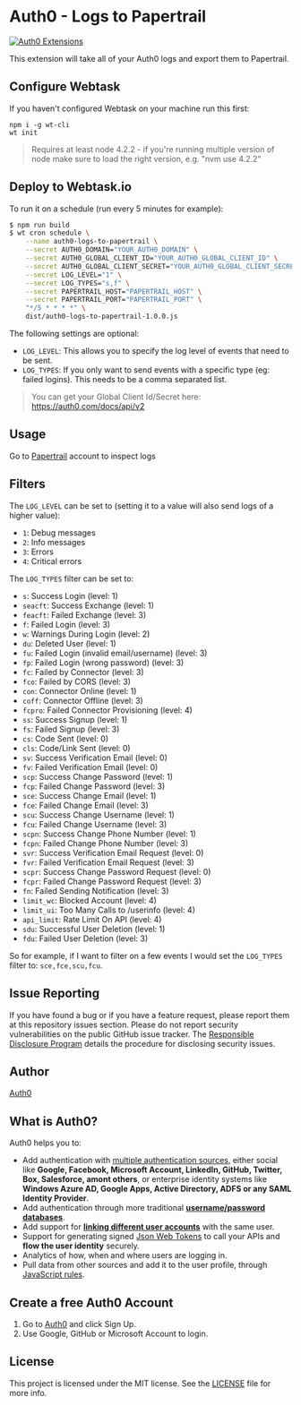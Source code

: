 # Auth0 - Logs to Papertrail

[![Auth0 Extensions](http://cdn.auth0.com/extensions/assets/badge.svg)](https://sandbox.it.auth0.com/api/run/auth0-extensions/extensions-badge?webtask_no_cache=1)

This extension will take all of your Auth0 logs and export them to Papertrail.

## Configure Webtask

If you haven't configured Webtask on your machine run this first:

```
npm i -g wt-cli
wt init
```

> Requires at least node 4.2.2 - if you're running multiple version of node make sure to load the right version, e.g. "nvm use 4.2.2"

## Deploy to Webtask.io

To run it on a schedule (run every 5 minutes for example):

```bash
$ npm run build
$ wt cron schedule \
    --name auth0-logs-to-papertrail \
    --secret AUTH0_DOMAIN="YOUR_AUTH0_DOMAIN" \
    --secret AUTH0_GLOBAL_CLIENT_ID="YOUR_AUTH0_GLOBAL_CLIENT_ID" \
    --secret AUTH0_GLOBAL_CLIENT_SECRET="YOUR_AUTH0_GLOBAL_CLIENT_SECRET" \
    --secret LOG_LEVEL="1" \
    --secret LOG_TYPES="s,f" \
    --secret PAPERTRAIL_HOST="PAPERTRAIL_HOST" \
    --secret PAPERTRAIL_PORT="PAPERTRAIL_PORT" \
    "*/5 * * * *" \
    dist/auth0-logs-to-papertrail-1.0.0.js
```


The following settings are optional:

 - `LOG_LEVEL`: This allows you to specify the log level of events that need to be sent.
 - `LOG_TYPES`: If you only want to send events with a specific type (eg: failed logins). This needs to be a comma separated list.

> You can get your Global Client Id/Secret here: https://auth0.com/docs/api/v2

## Usage

Go to [Papertrail](https://www.papertrail.com) account to inspect logs

## Filters

The `LOG_LEVEL` can be set to (setting it to a value will also send logs of a higher value):

 - `1`: Debug messages
 - `2`: Info messages
 - `3`: Errors
 - `4`: Critical errors

The `LOG_TYPES` filter can be set to:

- `s`: Success Login (level: 1)
- `seacft`: Success Exchange (level: 1)
- `feacft`: Failed Exchange (level: 3)
- `f`: Failed Login (level: 3)
- `w`: Warnings During Login (level: 2)
- `du`: Deleted User (level: 1)
- `fu`: Failed Login (invalid email/username) (level: 3)
- `fp`: Failed Login (wrong password) (level: 3)
- `fc`: Failed by Connector (level: 3)
- `fco`: Failed by CORS (level: 3)
- `con`: Connector Online (level: 1)
- `coff`: Connector Offline (level: 3)
- `fcpro`: Failed Connector Provisioning (level: 4)
- `ss`: Success Signup (level: 1)
- `fs`: Failed Signup (level: 3)
- `cs`: Code Sent (level: 0)
- `cls`: Code/Link Sent (level: 0)
- `sv`: Success Verification Email (level: 0)
- `fv`: Failed Verification Email (level: 0)
- `scp`: Success Change Password (level: 1)
- `fcp`: Failed Change Password (level: 3)
- `sce`: Success Change Email (level: 1)
- `fce`: Failed Change Email (level: 3)
- `scu`: Success Change Username (level: 1)
- `fcu`: Failed Change Username (level: 3)
- `scpn`: Success Change Phone Number (level: 1)
- `fcpn`: Failed Change Phone Number (level: 3)
- `svr`: Success Verification Email Request (level: 0)
- `fvr`: Failed Verification Email Request (level: 3)
- `scpr`: Success Change Password Request (level: 0)
- `fcpr`: Failed Change Password Request (level: 3)
- `fn`: Failed Sending Notification (level: 3)
- `limit_wc`: Blocked Account (level: 4)
- `limit_ui`: Too Many Calls to /userinfo (level: 4)
- `api_limit`: Rate Limit On API (level: 4)
- `sdu`: Successful User Deletion (level: 1)
- `fdu`: Failed User Deletion (level: 3)

So for example, if I want to filter on a few events I would set the `LOG_TYPES` filter to: `sce,fce,scu,fcu`.

## Issue Reporting

If you have found a bug or if you have a feature request, please report them at this repository issues section. Please do not report security vulnerabilities on the public GitHub issue tracker. The [Responsible Disclosure Program](https://auth0.com/whitehat) details the procedure for disclosing security issues.

## Author

[Auth0](auth0.com)

## What is Auth0?

Auth0 helps you to:

* Add authentication with [multiple authentication sources](https://docs.auth0.com/identityproviders), either social like **Google, Facebook, Microsoft Account, LinkedIn, GitHub, Twitter, Box, Salesforce, amont others**, or enterprise identity systems like **Windows Azure AD, Google Apps, Active Directory, ADFS or any SAML Identity Provider**.
* Add authentication through more traditional **[username/password databases](https://docs.auth0.com/mysql-connection-tutorial)**.
* Add support for **[linking different user accounts](https://docs.auth0.com/link-accounts)** with the same user.
* Support for generating signed [Json Web Tokens](https://docs.auth0.com/jwt) to call your APIs and **flow the user identity** securely.
* Analytics of how, when and where users are logging in.
* Pull data from other sources and add it to the user profile, through [JavaScript rules](https://docs.auth0.com/rules).

## Create a free Auth0 Account

1. Go to [Auth0](https://auth0.com) and click Sign Up.
2. Use Google, GitHub or Microsoft Account to login.

## License

This project is licensed under the MIT license. See the [LICENSE](LICENSE) file for more info.
